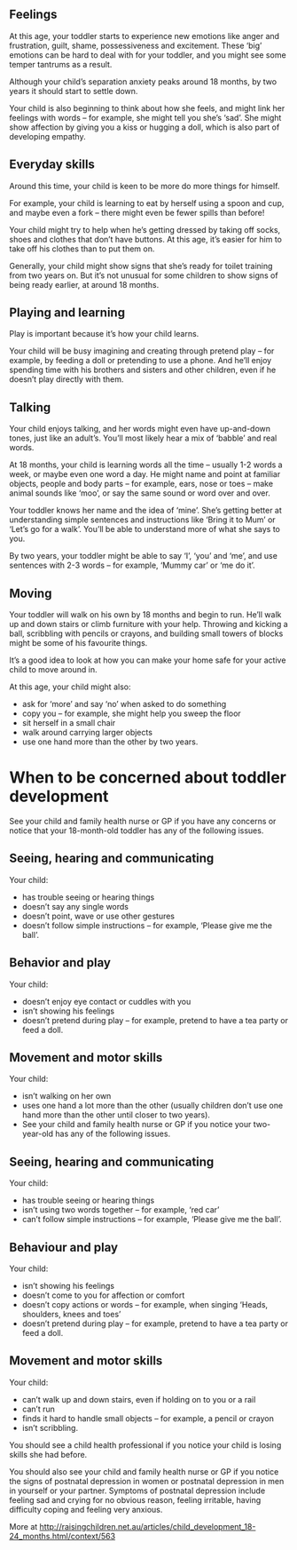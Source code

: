 ## Feelings 
At this age, your toddler starts to experience new emotions like anger and frustration, guilt, shame, possessiveness and excitement. These ‘big’ emotions can be hard to deal with for your toddler, and you might see some temper tantrums as a result.

Although your child’s separation anxiety peaks around 18 months, by two years it should start to settle down.

Your child is also beginning to think about how she feels, and might link her feelings with words – for example, she might tell you she’s ‘sad’. She might show affection by giving you a kiss or hugging a doll, which is also part of developing empathy.

## Everyday skills 
Around this time, your child is keen to be more do more things for himself.

For example, your child is learning to eat by herself using a spoon and cup, and maybe even a fork – there might even be fewer spills than before!

Your child might try to help when he’s getting dressed by taking off socks, shoes and clothes that don’t have buttons. At this age, it’s easier for him to take off his clothes than to put them on.

Generally, your child might show signs that she’s ready for toilet training from two years on. But it’s not unusual for some children to show signs of being ready earlier, at around 18 months.

## Playing and learning 
Play is important because it’s how your child learns.

Your child will be busy imagining and creating through pretend play – for example, by feeding a doll or pretending to use a phone. And he’ll enjoy spending time with his brothers and sisters and other children, even if he doesn’t play directly with them.

## Talking 
Your child enjoys talking, and her words might even have up-and-down tones, just like an adult’s. You’ll most likely hear a mix of ‘babble’ and real words.

At 18 months, your child is learning words all the time – usually 1-2 words a week, or maybe even one word a day. He might name and point at familiar objects, people and body parts – for example, ears, nose or toes – make animal sounds like ‘moo’, or say the same sound or word over and over.

Your toddler knows her name and the idea of ‘mine’. She’s getting better at understanding simple sentences and instructions like ‘Bring it to Mum’ or ‘Let’s go for a walk’. You’ll be able to understand more of what she says to you.

By two years, your toddler might be able to say ‘I’, ‘you’ and ‘me’, and use sentences with 2-3 words – for example, ‘Mummy car’ or ‘me do it’.

## Moving 
Your toddler will walk on his own by 18 months and begin to run. He’ll walk up and down stairs or climb furniture with your help. Throwing and kicking a ball, scribbling with pencils or crayons, and building small towers of blocks might be some of his favourite things.

It’s a good idea to look at how you can make your home safe for your active child to move around in.

At this age, your child might also:
- ask for ‘more’ and say ‘no’ when asked to do something
- copy you – for example, she might help you sweep the floor
- sit herself in a small chair
- walk around carrying larger objects
- use one hand more than the other by two years.

# When to be concerned about toddler development
See your child and family health nurse or GP if you have any concerns or notice that your 18-month-old toddler has any of the following issues.

## Seeing, hearing and communicating 
Your child:
- has trouble seeing or hearing things
- doesn’t say any single words
- doesn’t point, wave or use other gestures
- doesn’t follow simple instructions – for example, ‘Please give me the ball’.

## Behavior and play
Your child:
- doesn’t enjoy eye contact or cuddles with you
- isn’t showing his feelings
- doesn’t pretend during play – for example, pretend to have a tea party or feed a doll.

## Movement and motor skills
Your child:
- isn’t walking on her own
- uses one hand a lot more than the other (usually children don’t use one hand more than the other until closer to two years).
- See your child and family health nurse or GP if you notice your two-year-old has any of the following issues.

## Seeing, hearing and communicating
Your child:
- has trouble seeing or hearing things
- isn’t using two words together – for example, ‘red car’
- can’t follow simple instructions – for example, ‘Please give me the ball’.

## Behaviour and play
Your child:
- isn’t showing his feelings
- doesn’t come to you for affection or comfort
- doesn’t copy actions or words – for example, when singing ‘Heads, shoulders, knees and toes’
- doesn’t pretend during play – for example, pretend to have a tea party or feed a doll.

## Movement and motor skills
Your child:
- can’t walk up and down stairs, even if holding on to you or a rail
- can’t run
- finds it hard to handle small objects – for example, a pencil or crayon
- isn’t scribbling.

You should see a child health professional if you notice your child is losing skills she had before.

You should also see your child and family health nurse or GP if you notice the signs of postnatal depression in women or postnatal depression in men in yourself or your partner. Symptoms of postnatal depression include feeling sad and crying for no obvious reason, feeling irritable, having difficulty coping and feeling very anxious.

More at http://raisingchildren.net.au/articles/child_development_18-24_months.html/context/563
